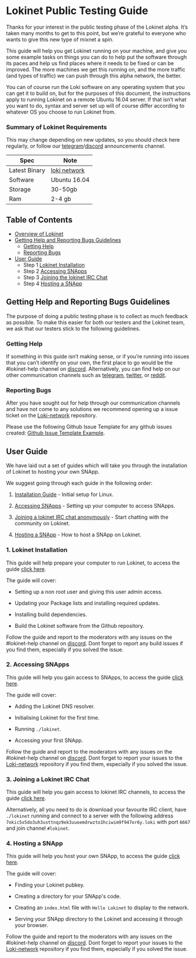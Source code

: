 # Lokinet Public Testing Guide

Thanks for your interest in the public testing phase of the Lokinet alpha. It’s taken many months to get to this point, but we’re grateful to everyone who wants to give this new type of mixnet a spin.

This guide will help you get Lokinet running on your machine, and give you some example tasks on things you can do to help put the software through its paces and help us find places where it needs to be fixed or can be improved. The more machines we get this running on, and the more traffic (and types of traffic) we can push through this alpha network, the better.

You can of course run the Loki software on any operating system that you can get it to build on, but for the purposes of this document, the instructions apply to running Lokinet on a remote Ubuntu 16.04 server. If that isn’t what you want to do, syntax and server set up will of course differ according to whatever OS you choose to run Lokinet from.

### Summary of Lokinet Requirements

This may change depending on new updates, so you should check here regularly, or follow our [telegram](https://t.me/LokiCommunity)/[discord](https://discord.gg/DN72VN) announcements channel. 

|Spec|Note|
|---|---|
|Latest Binary|[loki network](https://github.com/loki-project/loki-network/releases/latest)|
|Software| Ubuntu 16.04|
|Storage | 30-50gb|
|Ram | 2-4 gb|


## Table of Contents
- [Overview of Lokinet](#Overview)
- [Getting Help and Reporting Bugs Guidelines](#getting-help-and-reporting-bugs-guidelines)
	- [Getting Help](#getting-help)
	- [Reporting Bugs](#reporting-bugs)
- [User Guide](#user-guide)
	- Step 1 [Lokinet Installation](#1-lokinet-installation)
	- Step 2 [Accessing SNApps](#2-accessing-snapps)
	- Step 3 [Joining the lokinet IRC Chat](#3-joining-a-lokinet-irc-chat)
	- Step 4 [Hosting a SNApp](#4-hosting-a-snapp)

## Getting Help and Reporting Bugs Guidelines

The purpose of doing a public testing phase is to collect as much feedback as possible. To make this easier for both our testers and the Lokinet team, we ask that our testers stick to the following guidelines.

### Getting Help

If something in this guide isn’t making sense, or if you’re running into issues that you can’t identify on your own, the first place to go would be the #lokinet-help channel on [discord](https://discord.gg/67GXfD6). Alternatively, you can find help on our other communication channels such as [telegram](https://t.me/LokiCommunity), [twitter](https://twitter.com/loki_project), or [reddit](https://www.reddit.com/r/LokiProject/).


### Reporting Bugs

After you have sought out for help through our communication channels and have not come to any solutions we recommend opening up a issue ticket on the [Loki-network](https://github.com/loki-project/loki-network/issues) repository.

Please use the following Github Issue Template for any github issues created: [Github Issue Template Example](../../../Contributing/Issue_Template/).

## User Guide

We have laid out a set of guides which will take you through the installation of Lokinet to hosting your own SNApp.

We suggest going through each guide in the following order:

1. [Installation Guide](../../Lokinet/Guides/Install.md) - Initial setup for Linux.

2. [Accessing SNApps](../../Lokinet/Guides/AccessingSNApps.md) - Setting up your computer to access SNApps.

3. [Joining a lokinet IRC chat anonymously](../Guides/LokinetIRC.md) - Start chatting with the community on Lokinet.

4. [Hosting a SNApp](../../Lokinet/Guides/HostingSNApps.md) - How to host a SNApp on Lokinet.

### 1. Lokinet Installation

This guide will help prepare your computer to run Lokinet, to access the guide [click here](../Guides/Install.md).

The guide will cover:

- Setting up a non root user and giving this user admin access.

- Updating your Package lists and installing required updates.

- Installing build dependencies.

- Build the Lokinet software from the Github repository.

Follow the guide and report to the moderators with any issues on the #lokinet-help channel on [discord](https://discord.gg/67GXfD6). Dont forget to report any build issues if you find them, especially if you solved the issue.

### 2. Accessing SNApps

This guide will help you gain access to SNApps, to access the guide [click here](../Guides/AccessingSNApps.md).

The guide will cover:

- Adding the Lokinet DNS resolver.

- Initialising Lokinet for the first time.

- Running `./lokinet`.

- Accessing your first SNApp.

Follow the guide and report to the moderators with any issues on the #lokinet-help channel on [discord](https://discord.gg/67GXfD6). Dont forget to report your issues to the [Loki-network](https://github.com/loki-project/loki-network/issues) repository if you find them, especially if you solved the issue.

### 3. Joining a Lokinet IRC Chat
This guide will help you gain access to lokinet IRC channels, to access the guide [click here](../Guides/LokinetIRC.md).

Alternatively, all you need to do is download your favourite IRC client, have `./lokinet` running and connect to a server with the following address `7okic5x5do3uh3usttnqz9ek3uuoemdrwzto1hciwim9f947or6y.loki` with port `6667` and join channel `#lokinet`. 

### 4. Hosting a SNApp

This guide will help you host your own SNApp, to access the guide [click here](../Guides/HostingSNApps.md).

The guide will cover:

- Finding your Lokinet pubkey.

- Creating a directory for your SNApp's code.

- Creating an `index.html` file with `Hello Lokinet` to display to the network.

- Serving your SNApp directory to the Lokinet and accessing it through your browser.

Follow the guide and report to the moderators with any issues on the #lokinet-help channel on [discord](https://discord.gg/67GXfD6). Dont forget to report your issues to the [Loki-network](https://github.com/loki-project/loki-network/issues) repository if you find them, especially if you solved the issue.

